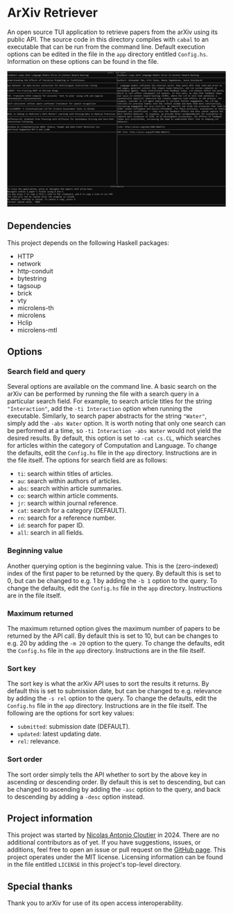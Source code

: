 # ArXiv Retriever

An open source TUI application to retrieve papers from the arXiv using its public API. The source code in this directory compiles with `cabal` to an executable that can be run from the command line. Default execution options can be edited in the file in the `app` directory entitled `Config.hs`. Information on these options can be found in the file.

![A screenshot of the arXiv retriever.](/screenshot.png?raw=true "A screenshot of the arXiv retriever.")

## Dependencies
This project depends on the following Haskell packages:
- HTTP
- network
- http-conduit
- bytestring
- tagsoup
- brick
- vty
- microlens-th
- microlens
- Hclip
- microlens-mtl

## Options

### Search field and query
Several options are available on the command line. A basic search on the arXiv can be performed by running the file with a search query in a particular search field. For example, to search article titles for the string `"Interaction"`, add the `-ti Interaction` option when running the executable. Similarly, to search paper abstracts for the string `"Water"`, simply add the `-abs Water` option. It is worth noting that only one search can be performed at a time, so `-ti Interaction -abs Water` would not yield the desired results. By default, this option is set to `-cat cs.CL`, which searches for articles within the category of Computation and Language. To change the defaults, edit the `Config.hs` file in the `app` directory. Instructions are in the file itself. The options for search field are as follows:
- `ti`: search within titles of articles.
- `au`: search within authors of articles.
- `abs`: search within article summaries.
- `co`: search within article comments.
- `jr`: search within journal reference.
- `cat`: search for a category (DEFAULT).
- `rn`: search for a reference number.
- `id`: search for paper ID.
- `all`: search in all fields.

### Beginning value
Another querying option is the beginning value. This is the (zero-indexed) index of the first paper to be returned by the query. By default this is set to 0, but can be changed to e.g. 1 by adding the `-b 1` option to the query. To change the defaults, edit the `Config.hs` file in the `app` directory. Instructions are in the file itself.

### Maximum returned
The maximum returned option gives the maximum number of papers to be returned by the API call. By default this is set to 10, but can be changes to e.g. 20 by adding the `-m 20` option to the query. To change the defaults, edit the `Config.hs` file in the `app` directory. Instructions are in the file itself.

### Sort key
The sort key is what the arXiv API uses to sort the results it returns. By default this is set to submission date, but can be changed to e.g. relevance by adding the `-s rel` option to the query. To change the defaults, edit the `Config.hs` file in the `app` directory. Instructions are in the file itself. The following are the options for sort key values:
- `submitted`: submission date (DEFAULT).
- `updated`: latest updating date.
- `rel`: relevance.

### Sort order
The sort order simply tells the API whether to sort by the above key in ascending or descending order. By default this is set to descending, but can be changed to ascending by adding the `-asc` option to the query, and back to descending by adding a `-desc` option instead.

## Project information
This project was started by [Nicolas Antonio Cloutier](mailto:nicocloutier1@gmail.com) in 2024. There are no additional contributors as of yet. If you have suggestions, issues, or additions, feel free to open an issue or pull request on the [GitHub page](https://github.com/NicoACloutier/arxiv_ret). This project operates under the MIT license. Licensing information can be found in the file entitled `LICENSE` in this project's top-level directory.

## Special thanks
Thank you to arXiv for use of its open access interoperability.